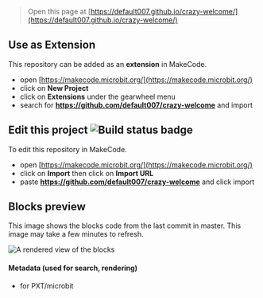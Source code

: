 
> Open this page at [https://default007.github.io/crazy-welcome/](https://default007.github.io/crazy-welcome/)

## Use as Extension

This repository can be added as an **extension** in MakeCode.

* open [https://makecode.microbit.org/](https://makecode.microbit.org/)
* click on **New Project**
* click on **Extensions** under the gearwheel menu
* search for **https://github.com/default007/crazy-welcome** and import

## Edit this project ![Build status badge](https://github.com/default007/crazy-welcome/workflows/MakeCode/badge.svg)

To edit this repository in MakeCode.

* open [https://makecode.microbit.org/](https://makecode.microbit.org/)
* click on **Import** then click on **Import URL**
* paste **https://github.com/default007/crazy-welcome** and click import

## Blocks preview

This image shows the blocks code from the last commit in master.
This image may take a few minutes to refresh.

![A rendered view of the blocks](https://github.com/default007/crazy-welcome/raw/master/.github/makecode/blocks.png)

#### Metadata (used for search, rendering)

* for PXT/microbit
<script src="https://makecode.com/gh-pages-embed.js"></script><script>makeCodeRender("{{ site.makecode.home_url }}", "{{ site.github.owner_name }}/{{ site.github.repository_name }}");</script>
